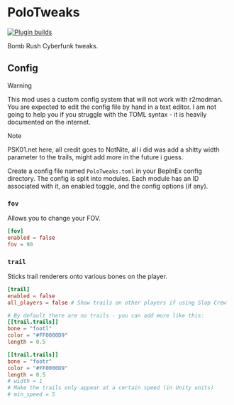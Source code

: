 # PoloTweaks

[![Plugin builds](https://github.com/NotNite/PoloTweaks/actions/workflows/plugin.yml/badge.svg)](https://github.com/NotNite/PoloTweaks/actions/workflows/plugin.yml)

Bomb Rush Cyberfunk tweaks.

## Config

> [!WARNING]
> This mod uses a custom config system that will not work with r2modman. You are expected to edit the config file by hand in a text editor. I am not going to help you if you struggle with the TOML syntax - it is heavily documented on the internet.

> [!NOTE]
> PSK01.net here, all credit goes to NotNite, all i did was add a shitty width parameter to the trails, might add more in the future i guess.

Create a config file named  `PoloTweaks.toml` in your BepInEx config directory. The config is split into modules. Each module has an ID associated with it, an enabled toggle, and the config options (if any).

### `fov`

Allows you to change your FOV.

```toml
[fov]
enabled = false
fov = 90
```

### `trail`

Sticks trail renderers onto various bones on the player.

```toml
[trail]
enabled = false
all_players = false # Show trails on other players if using Slop Crew

# By default there are no trails - you can add more like this:
[[trail.trails]]
bone = "footl"
color = "#FF0000D9"
length = 0.5

[[trail.trails]]
bone = "footr"
color = "#FF0000D9"
length = 0.5
# width = 1
# Make the trails only appear at a certain speed (in Unity units)
# min_speed = 5
```

